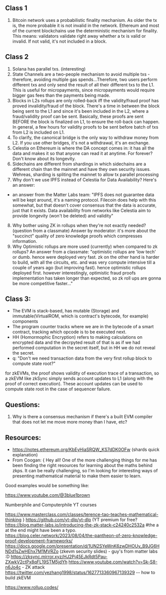 ## Class 1
1. Bitcoin network uses a probabilistic finality mechanism. As older the tx is, the more probable it is not invalid in the network. Ethereum and most of the current blockchains use the deterministic mechanism for finality. This means: validators validate right away whether a tx is valid or invalid. If not valid, it's not included in a block.
## Class 2
1. Solana has parallel txs. (interesting)
2. State Channels are a two-people mechanism to avoid multiple txs - therefore, avoiding multiple gas spends...Therefore, two users perform different txs and only send the result of all their different txs to the L1. This is useful for micropayments, since micropayments would require bigger gas fees than the payments being made.
3. Blocks in L2s rollups are only rolled-back iff the validity/fraud proof has proved invalidity/fraud of the block. There's a time in between the block being sent to the L1 and since it's been included in the L2, where a fraud/validity proof can be sent. Basically, these proofs are sent BEFORE the block is finalized on L1, to ensure the roll-back can happen. In general, a few hours for validity proofs to be sent before batch of txs from L2 is included on L1.
4. To clarify, the canonical bridge is the only way to withdraw money from L2. If you use other bridges, it's not a withdrawal, it's an exchange.
5. Celestia on Ethereum is where the DA concept comes in: it has all the data and makes it so that anyone can read it at anytime. For forever? Don't know about its longevity.
6. Sidechains are different from shardings in which sidechains are a different chain than the mainnet and have they own security issues. Wehreas, sharding is spliting the mainnet to allow tx parallel processing
7. Why don't we use IPFS instead of Celestia for Data Availability? Here's an answer: 
- an answer from the Matter Labs team:
"IPFS does not guarantee data will be kept around, it's a naming protocol. Filecoin does help with this somewhat, but that doesn't cover consensus that the data is accurate, just that it exists. Data availability from networks like Celestia aim to provide longevity (won't be deleted) and validity"
8. Why bother using ZK in rollups when they're not exactly needed? (question from a classmate) Answer by moderator: it's more about the "succinct" quality of zero knowledge proofs which compresses information.
9. Why Optimistic rollups are more used (currently) when compared to zk rollups? An answer from a classmate: "optimistic rollups are 'low tech' or dumb. hence were deployed very fast. zk on the other hand is harder to build, with all the circuits, etc. and was very compute intensive till a couple of years ago (but improving fast). hence optimistic rollups deployed first. however interestingly, optimistic fraud proofs implementation has taken longer than expected, so zk roll ups are gonna be more competitive faster..."

## Class 3:
- The EVM is stack-based, has mutable (Storage) and immutable(VirtualROM, which is contract's bytecode, for example) components
- The program counter tracks where we are in the bytecode of a smart contract, tracking which opcode is to be executed next.
- HH (Homormophic Encryption) refers to making calculations on encrypted data and the decrpyted result of that is as if we had performed computation in the secret itself, but in HH we do not reveal the secret.
- q: "Don't we need transaction data from the very first rollup block to compute state root?"

for zkEVMs, the proof shows validity of execution trace of a transaction, so a zkEVM like zkSync simply sends account updates to L1 (along with the proof of correct execution). These account updates can be used to compute state root in the case of sequencer failure.

## Questions:
1. Why is there a consensus mechanism if there's a built EVM compiler that does not let me move more money than I have, etc?

## Resources:
- https://notes.ethereum.org/KbEyHiaSRQW_KS7dDK0OFw (shards quick explanation)
- From Coogan: {
Hey all! One of the more challenging things for me has been finding the right resources for learning about the maths behind zkps. It can be really challenging, so I'm looking for interesting ways of presenting mathematical material to make them easier to learn.

Good examples would be something like:

https://www.youtube.com/@3blue1brown

Numberphile and Computerphile YT courses

https://www.masterclass.com/classes/terence-tao-teaches-mathematical-thinking
}
https://github.com/yt-dlp/yt-dlp (YT premium for free?
https://blog.matter-labs.io/introducing-the-zk-stack-c24240c2532a #the a at the end might have been a typo.
https://blog.celer.network/2023/08/04/the-pantheon-of-zero-knowledge-proof-development-frameworks/
https://docs.google.com/presentation/d/1UN2SYeWnK6zwDHOUy_B9JG6HNDd1sZwHEhx7M1MVRZo (zkevm security slides) - guy's from matter labs :D
https://zksync.mirror.xyz/HJ2Pj45EJkRdt5Pau-ZXwkV2ctPx8qFL19STM5jdYh 
https://www.youtube.com/watch?v=Sk-S8-n6Jo4c - ZK attack
https://twitter.com/yezhang1998/status/1627713360967139329 -- how to build  zkEVM

https://www.rollup.codes/


